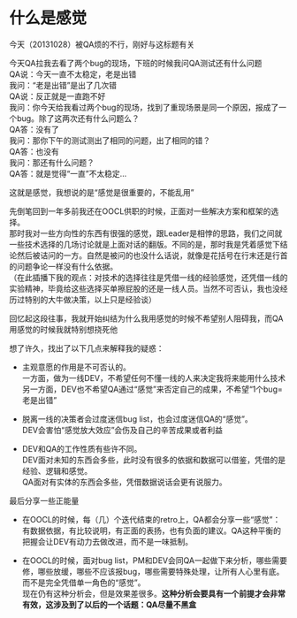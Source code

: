 什么是感觉
====
今天（20131028）被QA烦的不行，刚好与这标题有关

今天QA拉我去看了两个bug的现场，下班的时候我问QA测试还有什么问题
<br/>QA说：今天一直不太稳定，老是出错
<br/>我问：“老是出错”是出了几次错
<br/>QA说：反正就是一直跑不好
<br/>我问：你今天给我看过两个bug的现场，找到了重现场景是同一个原因，报成了一个bug。除了这两次还有什么问题么？
<br/>QA答：没有了
<br/>我问：那你下午的测试测出了相同的问题，出了相同的错？
<br/>QA答：也没有
<br/>我问：那还有什么问题？
<br/>QA答：就是觉得“一直”不太稳定...

这就是感觉，我想说的是“感觉是很重要的，不能乱用”

先倒笔回到一年多前我还在OOCL供职的时候，正面对一些解决方案和框架的选择。
<br/>那时我对一些方向性的东西有很强的感觉，跟Leader是相悖的思路，我们之间就一些技术选择的几场讨论就是上面对话的翻版。不同的是，那时我是凭着感觉下结论然后被诘问的一方。自然是被问的也没什么话说，就像是花括号在行末还是行首的问题争论一样没有什么依据。
<br/>（在此插播下我的观点：对技术的选择往往是凭借一线的经验感觉，还凭借一线的实验精神，毕竟给这些选择买单擦屁股的还是一线人员。当然不可否认，我也没经历过特别的大牛做决策，以上只是经验谈）

回忆起这段往事，我就开始纠结为什么我用感觉的时候不希望别人阻碍我，而QA用感觉的时候我就特别想挠死他

想了许久，找出了以下几点来解释我的疑惑：

* 主观意愿的作用是不可否认的。<br/>一方面，做为一线DEV，不希望任何不懂一线的人来决定我将来能用什么技术<br/>另一方面，DEV也不希望QA通过“感觉”来否定自己的成果，不希望“1个bug=老是出错”

* 脱离一线的决策者会过度迷信bug list，也会过度迷信QA的“感觉”。<br/>DEV会害怕“感觉放大效应”会伤及自己的辛苦成果或者利益


* DEV和QA的工作性质有些许不同。<br/>DEV面对未知的东西会多些，此时没有很多的依据和数据可以借鉴，凭借的是经验、逻辑和感觉。<br/>QA面对有实体的东西会多些，凭借数据说话会更有说服力。

最后分享一些正能量

* 在OOCL的时候，每（几）个迭代结束的retro上，QA都会分享一些“感觉”：有数据依据，有比较说明，有正面的表扬，也有负面的建议。QA这种平衡的把握会让DEV有动力去做改进，而不是一味抵制。

* 在OOCL的时候，面对bug list，PM和DEV会同QA一起做下来分析，哪些需要修，哪些放缓，哪些不应该报bug，哪些需要特殊处理，让所有人心里有底。而不是完全凭借单一角色的“感觉”。<br/>现在仍有这种分析会，但是效果差很多。<b>这种分析会要具有一个前提才会非常有效，这涉及到了以后的一个话题：QA尽量不黑盒</b>
